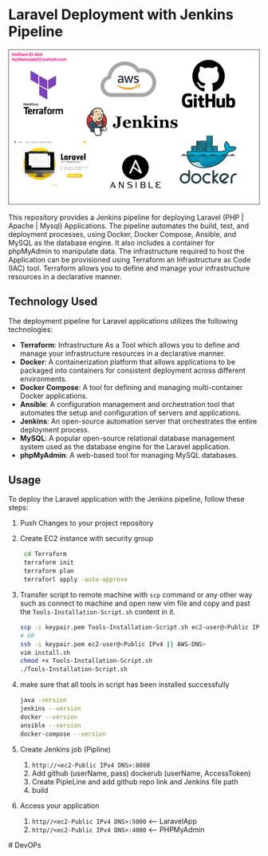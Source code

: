 # Laravel Deployment with Jenkins Pipeline

<img src="./img.png" style="zoom: 80%;" />

This repository provides a Jenkins pipeline for deploying Laravel (PHP | Apache | Mysql) Applications. The pipeline automates the build, test, and deployment processes, using Docker, Docker Compose, Ansible, and MySQL as the database engine. It also includes a container for phpMyAdmin to manipulate data. The infrastructure required to host the Application can be provisioned using Terraform an Infrastructure as Code (IAC) tool. Terraform allows you to define and manage your infrastructure resources in a declarative manner.

## Technology Used

The deployment pipeline for Laravel applications utilizes the following technologies:

- **Terraform**: Infrastructure As a Tool which allows you to define and manage your infrastructure resources in a declarative manner.
- **Docker**: A containerization platform that allows applications to be packaged into containers for consistent deployment across different environments.
- **Docker Compose**: A tool for defining and managing multi-container Docker applications.
- **Ansible**: A configuration management and orchestration tool that automates the setup and configuration of servers and applications.
- **Jenkins**: An open-source automation server that orchestrates the entire deployment process.
- **MySQL**: A popular open-source relational database management system used as the database engine for the Laravel application.
- **phpMyAdmin**: A web-based tool for managing MySQL databases.

## Usage
 
To deploy the Laravel application with the Jenkins pipeline, follow these steps:

1. Push Changes to your project repository

2. Create EC2 instance with security group 

   ```bash 
    cd Terraform
    terraform init
    terraform plan
    terraforl apply -auto-approve
   ```

3. Transfer script to remote machine with `scp` command or any other way such as connect to machine and open new vim file and copy and past the `Tools-Installation-Script.sh` content in it. 

   ```bash 
   scp -i keypair.pem Tools-Installation-Script.sh ec2-user@<Public IPv4 || AWS-DNS>:/ 
   # OR
   ssh -i keypair.pem ec2-user@<Public IPv4 || AWS-DNS>
   vim install.sh
   chmod +x Tools-Installation-Script.sh
   ./Tools-Installation-Script.sh
   ```

4. make sure that all tools in script has been installed successfully 

   ```bash
   java -version
   jenkins --version
   docker --version
   ansible --version
   docker-compose --version
   ```
5. Create Jenkins job (Pipline)

   1. `http://<ec2-Public IPv4 DNS>:8080`
   2. Add github (userName, pass) dockerub (userName, AccessToken)
   3. Create PipleLine and add github repo link and Jenkins file path 
   4. build 

6. Access your application

   1. `http//<ec2-Public IPv4 DNS>:5000` <-- LaravelApp
   2. `http//<ec2-Public IPv4 DNS>:4000` <-- PHPMyAdmin

   
#   D e v O P s 
 
 